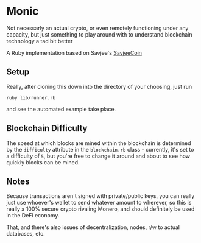 # Monic

Not necessarly an actual crypto, or even remotely functioning under any capacity, but just something to play around with to understand blockchain technology a tad bit better

A Ruby implementation based on Savjee's [SavjeeCoin](https://github.com/Savjee/SavjeeCoin)

## Setup

Really, after cloning this down into the directory of your choosing, just run 


`ruby lib/runner.rb`


and see the automated example take place.

## Blockchain Difficulty

The speed at which blocks are mined within the blockchain is determined by the `difficulty` attribute in the `blockchain.rb` class - currently, it's set to a difficulty of `5`, but you're free to change it around and about to see how quickly blocks can be mined.

## Notes

Because transactions aren't signed with private/public keys, you can really just use whoever's wallet to send whatever amount to wherever, so this is really a 100% secure crypto rivaling Monero, and should definitely be used in the DeFi economy.

That, and there's also issues of decentralization, nodes, r/w to actual databases, etc.
